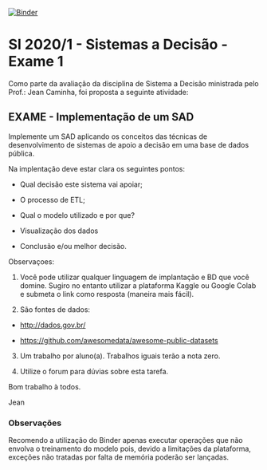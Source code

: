[![Binder](https://mybinder.org/badge_logo.svg)](https://mybinder.org/v2/gh/marck7jr/sad-exame-1/main)

# SI 2020/1 - Sistemas a Decisão - Exame 1

Como parte da avaliação da disciplina de Sistema a Decisão ministrada pelo Prof.: Jean Caminha, foi proposta a seguinte atividade:

## EXAME - Implementação de um SAD
Implemente um SAD aplicando os conceitos das técnicas de desenvolvimento de sistemas de apoio a decisão em uma base de dados pública.

Na implentação deve estar clara os seguintes pontos:

- Qual decisão este sistema vai apoiar;

- O processo de ETL;

- Qual o modelo utilizado e por que?

- Visualização dos dados

- Conclusão e/ou melhor decisão.

Observaçoes:

1. Você pode utilizar qualquer linguagem de implantação e BD que você domine. Sugiro no entanto utilizar a plataforma Kaggle ou Google Colab e submeta o link como resposta (maneira mais fácil).

2. São fontes de dados:

- http://dados.gov.br/ 

- https://github.com/awesomedata/awesome-public-datasets

3. Um trabalho por aluno(a). Trabalhos iguais terão a nota zero.

4. Utilize o forum para dúvias sobre esta tarefa.

Bom trabalho à todos.

Jean

### Observações

Recomendo a utilização do Binder apenas executar operações que não envolva o treinamento do modelo pois, devido a limitações da plataforma, exceções não tratadas por falta de memória poderão ser lançadas.
